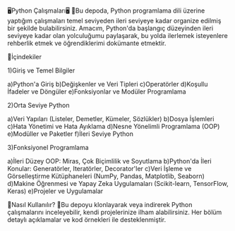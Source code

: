 🖥️Python Çalışmaları🖥️
📍Bu depoda, Python programlama dili üzerine yaptığım çalışmaları temel seviyeden ileri seviyeye kadar organize edilmiş bir şekilde bulabilirsiniz. Amacım, Python'da başlangıç düzeyinden ileri seviyeye kadar olan yolculuğumu paylaşarak, bu yolda ilerlemek isteyenlere rehberlik etmek ve öğrendiklerimi dokümante etmektir.

🧾İçindekiler

1)Giriş ve Temel Bilgiler

a)Python'a Giriş
b)Değişkenler ve Veri Tipleri
c)Operatörler
d)Koşullu İfadeler ve Döngüler
e)Fonksiyonlar ve Modüler Programlama

2)Orta Seviye Python

a)Veri Yapıları (Listeler, Demetler, Kümeler, Sözlükler)
b)Dosya İşlemleri
c)Hata Yönetimi ve Hata Ayıklama
d)Nesne Yönelimli Programlama (OOP)
e)Modüller ve Paketler
f)İleri Seviye Python

3)Fonksiyonel Programlama

a)İleri Düzey OOP: Miras, Çok Biçimlilik ve Soyutlama
b)Python'da İleri Konular: Generatörler, Iteratörler, Decorator'ler
c)Veri İşleme ve Görselleştirme Kütüphaneleri (NumPy, Pandas, Matplotlib, Seaborn)
d)Makine Öğrenmesi ve Yapay Zeka Uygulamaları (Scikit-learn, TensorFlow, Keras)
e)Projeler ve Uygulamalar

📎Nasıl Kullanılır?
📌Bu depoyu klonlayarak veya indirerek Python çalışmalarını inceleyebilir, kendi projelerinize ilham alabilirsiniz. Her bölüm detaylı açıklamalar ve kod örnekleri ile desteklenmiştir.
